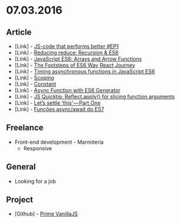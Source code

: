 # 07.03.2016

## Article 

- \[Link\] - [JS-code that performs better #EP1](https://medium.com/@idsfn/js-code-that-performs-better-ep1-72da077ae4b3#.b85539wmd)
- \[Link\] - [Reducing reduce: Recursion & ES6](https://medium.com/@rdbruhn/reducing-reduce-recursion-es6-5e030e9680e9#.x1laqx12x)
- \[Link\] - [JavaScript ES6: Arrays and Arrow Functions](https://medium.com/@alexyuly/javascript-es6-arrays-and-arrow-functions-7bcaa635e3cc#.knisjo8jd)
- \[Link\] - [The Footsteps of ES6 Way React Journey](https://medium.com/@BurakArslan/the-footsteps-of-es6-way-react-journey-6017b2b246be#.p2j0c01wa)
- \[Link\] - [Timing asynchronous functions in JavaScript ES6](https://medium.com/@homam/timing-asynchronous-functions-in-javascript-es6-2635ed306377#.qatmhoyul)
- \[Link\] - [Scoping](https://medium.com/@kurtommy/scoping-2c95078f56e1#.pxaivi2iv)
- \[Link\] - [Constant](https://medium.com/@kurtommy/constant-48b5c423228a#.8ykq0belk)
- \[Link\] - [Async Function with ES6 Generator](https://medium.com/@jimkang/async-function-with-es6-generator-c671c8edac1b#.84kl8fhrb)
- \[Link\] - [JS Quicktip: Reflect.apply() for slicing function arguments](https://medium.com/@gattermeier/js-quicktip-reflect-apply-for-slicing-function-arguments-99637c6dd238#.pkgvus6d9)
- \[Link\] - [Let’s settle ‘this’ — Part One](https://medium.com/@nashvail/lets-settle-this-part-one-ef36471c7d97#.etdqylit2)
- \[Link\] - [Funções async/await do ES7](https://medium.com/@oieduardorabelo/fun%C3%A7%C3%B5es-async-await-do-es7-c123469ded5#.prlnaaemy)


## Freelance

- Front-end development - Marmiteria
  - Responsive


## General 

- Looking for a job


## Project

- \[Github\] - [Prime VanillaJS](https://github.com/prime-solutions/prime-vanillajs)

